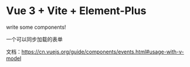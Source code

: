 # Vue 3 + Vite + Element-Plus

write some components!

一个可以同步加载的表单

文档：https://cn.vuejs.org/guide/components/events.html#usage-with-v-model
